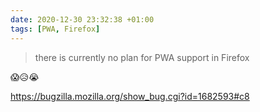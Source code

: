 ```yaml
---
date: 2020-12-30 23:32:38 +01:00
tags: [PWA, Firefox]
---
```


> there is currently no plan for PWA support in Firefox

😱😥😭

https://bugzilla.mozilla.org/show_bug.cgi?id=1682593#c8
